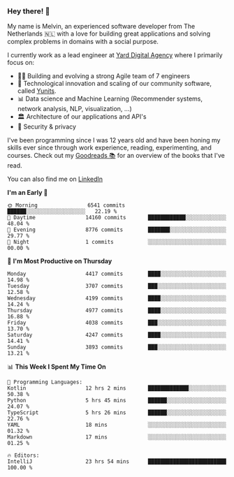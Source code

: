 ### Hey there! 👋

My name is Melvin, an experienced software developer from The Netherlands 🇳🇱 with a love for building great applications and solving complex problems in domains with a social purpose. 

I currently work as a lead engineer at [Yard Digital Agency](https://github.com/yardinternet) where I primarily focus on:

* 👏🏼 Building and evolving a strong Agile team of 7 engineers
* 🚀 Technological innovation and scaling of our community software, called [Yunits](https://www.yunits.com/).
* 📊 Data science and Machine Learning (Recommender systems, network analysis, NLP, visualization, ...)
* 🏛 Architecture of our applications and API's
* 🔐 Security & privacy

I've been programming since I was 12 years old and have been honing my skills ever since through work experience, reading, experimenting, and courses.
Check out my [Goodreads 📚](https://goodreads.com/melvinkoopmans) for an overview of the books that I've read. 

You can also find me on [LinkedIn](https://www.linkedin.com/in/melvinkoopmans)

<!--START_SECTION:waka-->
**I'm an Early 🐤** 

```text
🌞 Morning                6541 commits        ██████░░░░░░░░░░░░░░░░░░░   22.19 % 
🌆 Daytime                14160 commits       ████████████░░░░░░░░░░░░░   48.04 % 
🌃 Evening                8776 commits        ███████░░░░░░░░░░░░░░░░░░   29.77 % 
🌙 Night                  1 commits           ░░░░░░░░░░░░░░░░░░░░░░░░░   00.00 % 
```
📅 **I'm Most Productive on Thursday** 

```text
Monday                   4417 commits        ████░░░░░░░░░░░░░░░░░░░░░   14.98 % 
Tuesday                  3707 commits        ███░░░░░░░░░░░░░░░░░░░░░░   12.58 % 
Wednesday                4199 commits        ████░░░░░░░░░░░░░░░░░░░░░   14.24 % 
Thursday                 4977 commits        ████░░░░░░░░░░░░░░░░░░░░░   16.88 % 
Friday                   4038 commits        ███░░░░░░░░░░░░░░░░░░░░░░   13.70 % 
Saturday                 4247 commits        ████░░░░░░░░░░░░░░░░░░░░░   14.41 % 
Sunday                   3893 commits        ███░░░░░░░░░░░░░░░░░░░░░░   13.21 % 
```


📊 **This Week I Spent My Time On** 

```text
💬 Programming Languages: 
Kotlin                   12 hrs 2 mins       █████████████░░░░░░░░░░░░   50.38 % 
Python                   5 hrs 45 mins       ██████░░░░░░░░░░░░░░░░░░░   24.07 % 
TypeScript               5 hrs 26 mins       ██████░░░░░░░░░░░░░░░░░░░   22.76 % 
YAML                     18 mins             ░░░░░░░░░░░░░░░░░░░░░░░░░   01.32 % 
Markdown                 17 mins             ░░░░░░░░░░░░░░░░░░░░░░░░░   01.25 % 

🔥 Editors: 
IntelliJ                 23 hrs 54 mins      █████████████████████████   100.00 % 
```


<!--END_SECTION:waka-->
